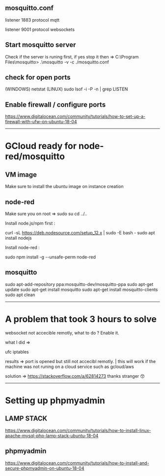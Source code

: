 ## mosquitto.conf

listener 1883
protocol mqtt

listener 9001
protocol websockets

## Start mosquitto server

Check if the server is runing first, if yes stop it then =>
C:\Program Files\mosquitto> .\mosquitto -v -c ./mosquitto.conf

## check for open ports

(WINDOWS)
netstat
(LINUX)
sudo lsof -i -P -n | grep LISTEN

## Enable firewall / configure ports

https://www.digitalocean.com/community/tutorials/how-to-set-up-a-firewall-with-ufw-on-ubuntu-18-04

---

# GCloud ready for node-red/mosquitto

## VM image

Make sure to install the ubuntu image on instance creation

## node-red

Make sure you on root =>
sudo su
cd ../..

Install node.js/npm first :

curl -sL https://deb.nodesource.com/setup_12.x | sudo -E bash -
sudo apt install nodejs

Install node-red :

sudo npm install -g --unsafe-perm node-red

## mosquitto

sudo apt-add-repository ppa:mosquitto-dev/mosquitto-ppa
sudo apt-get update
sudo apt-get install mosquitto
sudo apt-get install mosquitto-clients
sudo apt clean

---

# A problem that took 3 hours to solve

websocket not accecible remotly, what to do ? Enable it.

what I did =>

ufc
iptables

results => port is opened but still not accecibl remotly. | this will work if the machine was not runing on a cloud service such as gcloud/aws

solution => https://stackoverflow.com/a/62814273 thanks stranger 😙

------------------------
# Setting up phpmyadmin
## LAMP STACK

https://www.digitalocean.com/community/tutorials/how-to-install-linux-apache-mysql-php-lamp-stack-ubuntu-18-04

## phpmyadmin

https://www.digitalocean.com/community/tutorials/how-to-install-and-secure-phpmyadmin-on-ubuntu-18-04